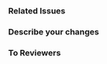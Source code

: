 ### Related Issues
<!-- 예시) * resolves #71 -->

### Describe your changes
<!-- 작업내용을 적어주세요 -->

### To Reviewers
<!-- 리뷰어에게 남기는 참고사항을 적어주세요 -->

